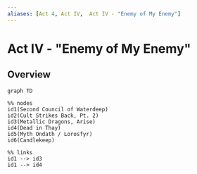 ```yaml
---
aliases: [Act 4, Act IV,  Act IV - "Enemy of My Enemy"]
---
```

# Act IV - "Enemy of My Enemy"
## Overview
```mermaid
graph TD

%% nodes
id1(Second Council of Waterdeep)
id2(Cult Strikes Back, Pt. 2)
id3(Metallic Dragons, Arise)
id4(Dead in Thay)
id5(Myth Ondath / Lorosfyr)
id6(Candlekeep)

%% links
id1 --> id3
id1 --> id4
```
